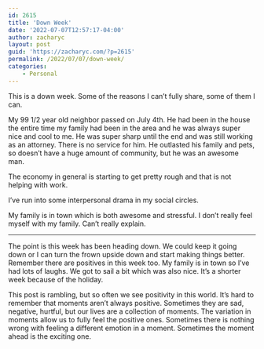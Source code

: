 ```yaml
---
id: 2615
title: 'Down Week'
date: '2022-07-07T12:57:17-04:00'
author: zacharyc
layout: post
guid: 'https://zacharyc.com/?p=2615'
permalink: /2022/07/07/down-week/
categories:
    - Personal
---
```


This is a down week. Some of the reasons I can’t fully share, some of them I can.

My 99 1/2 year old neighbor passed on July 4th. He had been in the house the entire time my family had been in the area and he was always super nice and cool to me. He was super sharp until the end and was still working as an attorney. There is no service for him. He outlasted his family and pets, so doesn’t have a huge amount of community, but he was an awesome man.

The economy in general is starting to get pretty rough and that is not helping with work.

I’ve run into some interpersonal drama in my social circles.

My family is in town which is both awesome and stressful. I don’t really feel myself with my family. Can’t really explain.

- - - - - -

The point is this week has been heading down. We could keep it going down or I can turn the frown upside down and start making things better. Remember there are positives in this week too. My family is in town so I’ve had lots of laughs. We got to sail a bit which was also nice. It’s a shorter week because of the holiday.

This post is rambling, but so often we see positivity in this world. It’s hard to remember that moments aren’t always positive. Sometimes they are sad, negative, hurtful, but our lives are a collection of moments. The variation in moments allow us to fully feel the positive ones. Sometimes there is nothing wrong with feeling a different emotion in a moment. Sometimes the moment ahead is the exciting one.